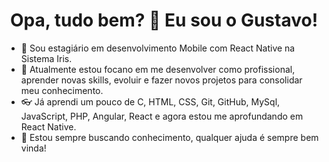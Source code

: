 <h1 align="center">Opa, tudo bem? 👋 Eu sou o Gustavo!</h1> 
  
- 📱 Sou estagiário em desenvolvimento Mobile com React Native na Sistema Iris. 
- 🌱 Atualmente estou focano em me desenvolver como profissional, aprender novas skills, evoluir e fazer novos projetos para consolidar meu conhecimento.
- 👓 Já aprendi um pouco de C, HTML, CSS, Git, GitHub, MySql, JavaScript, PHP, Angular, React e agora estou me aprofundando em React Native.
- 💫 Estou sempre buscando conhecimento, qualquer ajuda é sempre bem vinda!
